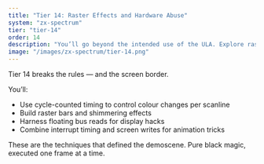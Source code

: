 ```yaml
---
title: "Tier 14: Raster Effects and Hardware Abuse"
system: "zx-spectrum"
tier: "tier-14"
order: 14
description: "You’ll go beyond the intended use of the ULA. Explore raster bars, colour splits, timing tricks, and floating bus effects to do what shouldn’t be possible."
image: "/images/zx-spectrum/tier-14.png"
---
```


Tier 14 breaks the rules — and the screen border.

You’ll:
- Use cycle-counted timing to control colour changes per scanline
- Build raster bars and shimmering effects
- Harness floating bus reads for display hacks
- Combine interrupt timing and screen writes for animation tricks

These are the techniques that defined the demoscene. Pure black magic, executed one frame at a time.
